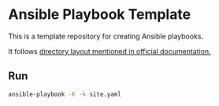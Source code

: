 # Ansible Playbook Template

This is a template repository for creating Ansible playbooks.

It follows [directory layout mentioned in official documentation.](https://docs.ansible.com/ansible/2.8/user_guide/playbooks_best_practices.html#directory-layout)

## Run
```bash
ansible-playbook -K -k site.yaml
```
